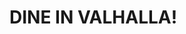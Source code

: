 <!DOCTYPE html>
<html>
  <head>
    <title>Odin's Hall </title>
    <meta charset="UTF-8">
  </head>

  <body>
    <h1>DINE IN VALHALLA!</h1>
  </body>
</html>

